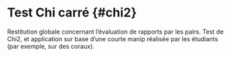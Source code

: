# Test Chi carré {#chi2}

Restitution globale concernant l’évaluation de rapports par les pairs. Test de Chi2, et application sur base d’une courte manip réalisée par les étudiants (par exemple, sur des coraux).
